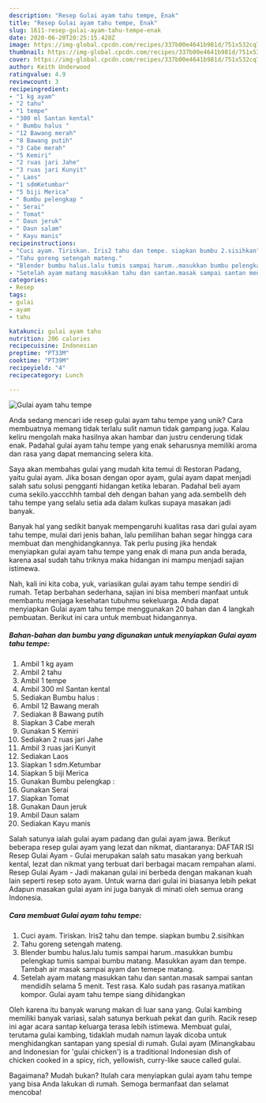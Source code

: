 ```yaml
---
description: "Resep Gulai ayam tahu tempe, Enak"
title: "Resep Gulai ayam tahu tempe, Enak"
slug: 1611-resep-gulai-ayam-tahu-tempe-enak
date: 2020-06-20T20:25:15.428Z
image: https://img-global.cpcdn.com/recipes/337b00e4641b981d/751x532cq70/gulai-ayam-tahu-tempe-foto-resep-utama.jpg
thumbnail: https://img-global.cpcdn.com/recipes/337b00e4641b981d/751x532cq70/gulai-ayam-tahu-tempe-foto-resep-utama.jpg
cover: https://img-global.cpcdn.com/recipes/337b00e4641b981d/751x532cq70/gulai-ayam-tahu-tempe-foto-resep-utama.jpg
author: Keith Underwood
ratingvalue: 4.9
reviewcount: 3
recipeingredient:
- "1 kg ayam"
- "2 tahu"
- "1 tempe"
- "300 ml Santan kental"
- " Bumbu halus "
- "12 Bawang merah"
- "8 Bawang putih"
- "3 Cabe merah"
- "5 Kemiri"
- "2 ruas jari Jahe"
- "3 ruas jari Kunyit"
- " Laos"
- "1 sdmKetumbar"
- "5 biji Merica"
- " Bumbu pelengkap "
- " Serai"
- " Tomat"
- " Daun jeruk"
- " Daun salam"
- " Kayu manis"
recipeinstructions:
- "Cuci ayam. Tiriskan. Iris2 tahu dan tempe. siapkan bumbu 2.sisihkan"
- "Tahu goreng setengah mateng."
- "Blender bumbu halus.lalu tumis sampai harum..masukkan bumbu pelengkap tumis sampai bumbu matang. Masukkan ayam dan tempe. Tambah air masak sampai ayam dan temepe matang."
- "Setelah ayam matang masukkan tahu dan santan.masak sampai santan mendidih selama 5 menit. Test rasa. Kalo sudah pas rasanya.matikan kompor. Gulai ayam tahu tempe siang dihidangkan"
categories:
- Resep
tags:
- gulai
- ayam
- tahu

katakunci: gulai ayam tahu 
nutrition: 206 calories
recipecuisine: Indonesian
preptime: "PT33M"
cooktime: "PT39M"
recipeyield: "4"
recipecategory: Lunch

---
```



![Gulai ayam tahu tempe](https://img-global.cpcdn.com/recipes/337b00e4641b981d/751x532cq70/gulai-ayam-tahu-tempe-foto-resep-utama.jpg)

Anda sedang mencari ide resep gulai ayam tahu tempe yang unik? Cara membuatnya memang tidak terlalu sulit namun tidak gampang juga. Kalau keliru mengolah maka hasilnya akan hambar dan justru cenderung tidak enak. Padahal gulai ayam tahu tempe yang enak seharusnya memiliki aroma dan rasa yang dapat memancing selera kita.

Saya akan membahas gulai yang mudah kita temui di Restoran Padang, yaitu gulai ayam. Jika bosan dengan opor ayam, gulai ayam dapat menjadi salah satu solusi pengganti hidangan ketika lebaran. Padahal beli ayam cuma sekilo.yaccchhh tambal deh dengan bahan yang ada.sembelih deh tahu tempe yang selalu setia ada dalam kulkas supaya masakan jadi banyak.

Banyak hal yang sedikit banyak mempengaruhi kualitas rasa dari gulai ayam tahu tempe, mulai dari jenis bahan, lalu pemilihan bahan segar hingga cara membuat dan menghidangkannya. Tak perlu pusing jika hendak menyiapkan gulai ayam tahu tempe yang enak di mana pun anda berada, karena asal sudah tahu triknya maka hidangan ini mampu menjadi sajian istimewa.


Nah, kali ini kita coba, yuk, variasikan gulai ayam tahu tempe sendiri di rumah. Tetap berbahan sederhana, sajian ini bisa memberi manfaat untuk membantu menjaga kesehatan tubuhmu sekeluarga. Anda dapat menyiapkan Gulai ayam tahu tempe menggunakan 20 bahan dan 4 langkah pembuatan. Berikut ini cara untuk membuat hidangannya.

<!--inarticleads1-->

##### Bahan-bahan dan bumbu yang digunakan untuk menyiapkan Gulai ayam tahu tempe:

1. Ambil 1 kg ayam
1. Ambil 2 tahu
1. Ambil 1 tempe
1. Ambil 300 ml Santan kental
1. Sediakan  Bumbu halus :
1. Ambil 12 Bawang merah
1. Sediakan 8 Bawang putih
1. Siapkan 3 Cabe merah
1. Gunakan 5 Kemiri
1. Sediakan 2 ruas jari Jahe
1. Ambil 3 ruas jari Kunyit
1. Sediakan  Laos
1. Siapkan 1 sdm.Ketumbar
1. Siapkan 5 biji Merica
1. Gunakan  Bumbu pelengkap :
1. Gunakan  Serai
1. Siapkan  Tomat
1. Gunakan  Daun jeruk
1. Ambil  Daun salam
1. Sediakan  Kayu manis


Salah satunya ialah gulai ayam padang dan gulai ayam jawa. Berikut beberapa resep gulai ayam yang lezat dan nikmat, diantaranya: DAFTAR ISI Resep Gulai Ayam - Gulai merupakan salah satu masakan yang berkuah kental, lezat dan nikmat yang terbuat dari berbagai macam rempahan alami. Resep Gulai Ayam - Jadi makanan gulai ini berbeda dengan makanan kuah lain seperti resep soto ayam. Untuk warna dari gulai ini biasanya lebih pekat Adapun masakan gulai ayam ini juga banyak di minati oleh semua orang Indonesia. 

<!--inarticleads2-->

##### Cara membuat Gulai ayam tahu tempe:

1. Cuci ayam. Tiriskan. Iris2 tahu dan tempe. siapkan bumbu 2.sisihkan
1. Tahu goreng setengah mateng.
1. Blender bumbu halus.lalu tumis sampai harum..masukkan bumbu pelengkap tumis sampai bumbu matang. Masukkan ayam dan tempe. Tambah air masak sampai ayam dan temepe matang.
1. Setelah ayam matang masukkan tahu dan santan.masak sampai santan mendidih selama 5 menit. Test rasa. Kalo sudah pas rasanya.matikan kompor. Gulai ayam tahu tempe siang dihidangkan


Oleh karena itu banyak warung makan di luar sana yang. Gulai kambing memiliki banyak variasi, salah satunya berkuah pekat dan gurih. Racik resep ini agar acara santap keluarga terasa lebih istimewa. Membuat gulai, terutama gulai kambing, tidaklah mudah namun layak dicoba untuk menghidangkan santapan yang spesial di rumah. Gulai ayam (Minangkabau and Indonesian for &#39;gulai chicken&#39;) is a traditional Indonesian dish of chicken cooked in a spicy, rich, yellowish, curry-like sauce called gulai. 

Bagaimana? Mudah bukan? Itulah cara menyiapkan gulai ayam tahu tempe yang bisa Anda lakukan di rumah. Semoga bermanfaat dan selamat mencoba!
